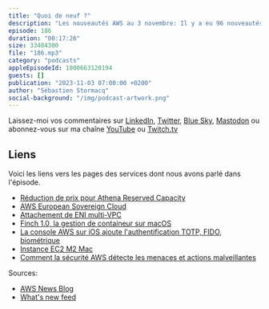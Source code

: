 ```yaml
---
title: "Quoi de neuf ?"
description: "Les nouveautés AWS au 3 novembre: Il y a eu 96 nouveautés ces deux dernières semaines, j'ai retenu pour vous 7 annonces. Dans cet épisode, nous parlons du cloud souverain européen et de nouveautés autour des containers sur macOS. Tant qu'on parle de Mac, il y a un nouveau type d'instance EC2 Mac et des nouveautés de la console AWS sur iPhone. On parle aussi d'une réduction de prix sur Athena, de nouvelles possibilités offertes par VPC et EC2 et je terminerai par une recommendation d'article de blog sur la détection des attaques DDOS."
episode: 186
duration: "00:17:26"
size: 33484300
file: "186.mp3"
category: "podcasts"
appleEpisodeId: 1000663120194
guests: []
publication: "2023-11-03 07:00:00 +0200"
author: "Sébastien Stormacq"
social-background: "/img/podcast-artwork.png"
---
```


Laissez-moi vos commentaires sur [LinkedIn](https://www.linkedin.com/in/sebastienstormacq/), [Twitter](https://twitter.com/sebsto), [Blue Sky](https://bsky.app/profile/sebsto.bsky.social), [Mastodon](https://awscommunity.social/@sebsto) ou abonnez-vous sur ma chaîne [YouTube](https://www.youtube.com/sebsto) ou [Twitch.tv](https://www.twitch.tv/sebAWS)

## Liens

Voici les liens vers les pages des services dont nous avons parlé dans l'épisode.

- [Réduction de prix pour Athena Reserved Capacity](https://aws.amazon.com/about-aws/whats-new/2023/10/amazon-athena-one-hour-reservations-provisioned-capacity/)
- [AWS European Sovereign Cloud](https://aws.amazon.com/blogs/aws/in-the-works-aws-european-sovereign-cloud/)
- [Attachement de ENI multi-VPC](https://aws.amazon.com/about-aws/whats-new/2023/10/multi-vpc-eni-attachments/)
- [Finch 1.0, la gestion de containeur sur macOS](https://aws.amazon.com/blogs/opensource/ready-for-flight-announcing-finch-1-0-ga/)
- [La console AWS sur iOS ajoute l'authentification TOTP, FIDO, biométrique](https://aws.amazon.com/about-aws/whats-new/2023/10/aws-console-mobile-app-ios-enhanced-sign-in/)
- [Instance EC2 M2 Mac](https://aws.amazon.com/about-aws/whats-new/2023/10/general-availability-amazon-ec2-m2-mac-instances-mac-os/)
- [Comment la sécurité AWS détecte les menaces et actions malveillantes](https://aws.amazon.com/es/blogs/security/how-aws-threat-intelligence-deters-threat-actors/)

Sources: 

- [AWS News Blog](https://aws.amazon.com/blogs/aws/)
- [What's new feed](https://aws.amazon.com/about-aws/whats-new/2023/)
